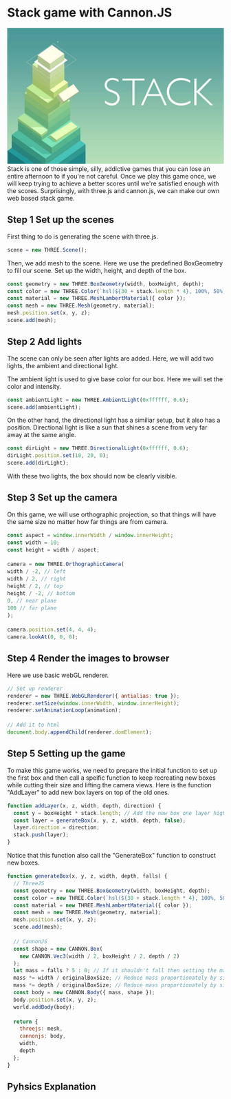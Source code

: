 # Stack game with Cannon.JS

![Stack](../assets/stack.jpg)
Stack is one of those simple, silly, addictive games that you can lose an entire afternoon to if you're not careful. Once we play this game once, we will keep trying to achieve a better scores until we're satisfied enough with the scores. Surprisingly, with three.js and cannon.js, we can make our own web based stack game.

## Step 1 Set up the scenes
First thing to do is generating the scene with three.js.
```js
scene = new THREE.Scene();
```
Then, we add mesh to the scene. Here we use the predefined BoxGeometry to fill our scene. Set up the width, height, and depth of the box.
```js
const geometry = new THREE.BoxGeometry(width, boxHeight, depth);
const color = new THREE.Color(`hsl(${30 + stack.length * 4}, 100%, 50%)`);
const material = new THREE.MeshLambertMaterial({ color });
const mesh = new THREE.Mesh(geometry, material);
mesh.position.set(x, y, z);
scene.add(mesh);
```

## Step 2 Add lights
The scene can only be seen after lights are added. Here, we will add two lights, the ambient and directional light. 

The ambient light is used to give base color for our box. Here we will set the color and intensity.
```js
const ambientLight = new THREE.AmbientLight(0xffffff, 0.6);
scene.add(ambientLight);
```
On the other hand, the directional light has a similiar setup, but it also has a position. Directional light is like a sun that shines a scene from very far away at the same angle.
```js
const dirLight = new THREE.DirectionalLight(0xffffff, 0.6);
dirLight.position.set(10, 20, 0);
scene.add(dirLight);
```
With these two lights, the box should now be clearly visible.

## Step 3 Set up the camera
On this game, we will use orthographic projection, so that things will have the same size no matter how far things are from camera.
```js
const aspect = window.innerWidth / window.innerHeight;
const width = 10;
const height = width / aspect;

camera = new THREE.OrthographicCamera(
width / -2, // left
width / 2, // right
height / 2, // top
height / -2, // bottom
0, // near plane
100 // far plane
);

camera.position.set(4, 4, 4);
camera.lookAt(0, 0, 0);
```

## Step 4 Render the images to browser
Here we use basic webGL renderer.
```js
// Set up renderer
renderer = new THREE.WebGLRenderer({ antialias: true });
renderer.setSize(window.innerWidth, window.innerHeight);
renderer.setAnimationLoop(animation);

// Add it to html
document.body.appendChild(renderer.domElement);
```

## Step 5 Setting up the game
To make this game works, we need to prepare the initial function to set up the first box and then call a speific function to keep recreating new boxes while cutting their size and lifting the camera views.
Here is the function "AddLayer" to add new box layers on top of the old ones.
```js
function addLayer(x, z, width, depth, direction) {
  const y = boxHeight * stack.length; // Add the new box one layer higher
  const layer = generateBox(x, y, z, width, depth, false);
  layer.direction = direction;
  stack.push(layer);
}
```
Notice that this function also call the "GenerateBox" function to construct new boxes.
```js
function generateBox(x, y, z, width, depth, falls) {
  // ThreeJS
  const geometry = new THREE.BoxGeometry(width, boxHeight, depth);
  const color = new THREE.Color(`hsl(${30 + stack.length * 4}, 100%, 50%)`);
  const material = new THREE.MeshLambertMaterial({ color });
  const mesh = new THREE.Mesh(geometry, material);
  mesh.position.set(x, y, z);
  scene.add(mesh);

  // CannonJS
  const shape = new CANNON.Box(
    new CANNON.Vec3(width / 2, boxHeight / 2, depth / 2)
  );
  let mass = falls ? 5 : 0; // If it shouldn't fall then setting the mass to zero will keep it stationary
  mass *= width / originalBoxSize; // Reduce mass proportionately by size
  mass *= depth / originalBoxSize; // Reduce mass proportionately by size
  const body = new CANNON.Body({ mass, shape });
  body.position.set(x, y, z);
  world.addBody(body);

  return {
    threejs: mesh,
    cannonjs: body,
    width,
    depth
  };
}
```

## Pyhsics Explanation